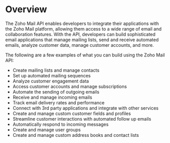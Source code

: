# Overview

The Zoho Mail API enables developers to integrate their applications with the
Zoho Mail platform, allowing them access to a wide range of email and
collaboration features. With the API, developers can build sophisticated email
applications that manage mailing lists, send and receive automated emails,
analyze customer data, manage customer accounts, and more.

The following are a few examples of what you can build using the Zoho Mail API:

- Create mailing lists and manage contacts
- Set up automated mailing sequences
- Analyze customer engagement data
- Access customer accounts and manage subscriptions
- Automate the sending of outgoing emails
- Receive and manage incoming emails
- Track email delivery rates and performance
- Connect with 3rd party applications and integrate with other services
- Create and manage custom customer fields and profiles
- Streamline customer interactions with automated follow up emails
- Automatically respond to incoming messages
- Create and manage user groups
- Create and manage custom address books and contact lists
